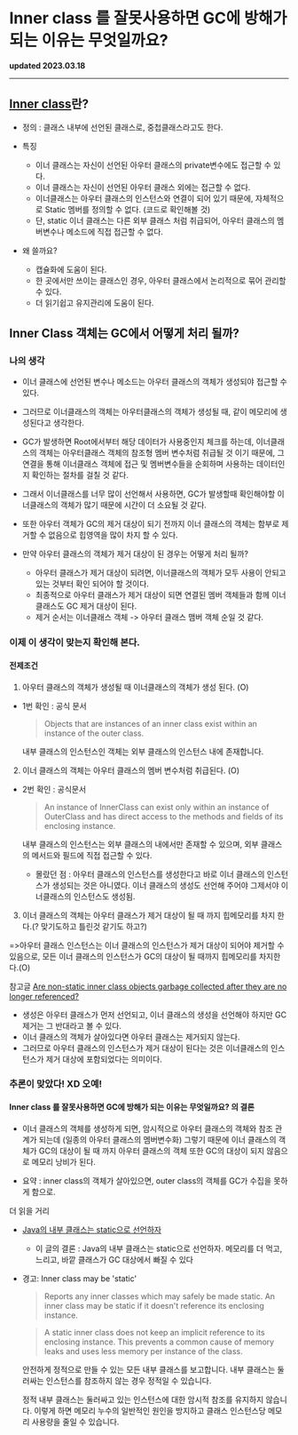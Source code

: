 # Inner class 를 잘못사용하면 GC에 방해가 되는 이유는 무엇일까요?

**updated 2023.03.18**

<hr/>

## [Inner class](https://docs.oracle.com/javase/tutorial/java/javaOO/nested.html)란?

- 정의 : 클래스 내부에 선언된 클래스로, 중첩클래스라고도 한다.

- 특징

  - 이너 클래스는 자신이 선언된 아우터 클래스의 private변수에도 접근할 수 있다.
  - 이너 클래스는 자신이 선언된 아우터 클래스 외에는 접근할 수 없다.
  - 이너클래스는 아우터 클래스의 인스턴스와 연결이 되어 있기 때문에, 자체적으로 Static 멤버를 정의할 수 없다. (코드로 확인해볼 것)
  - 단, static 이너 클래스는 다른 외부 클래스 처럼 취급되어, 아우터 클래스의 멤버변수나 메소드에 직접 접근할 수 없다.

- 왜 쓸까요?
  - 캡슐화에 도움이 된다.
  - 한 곳에서만 쓰이는 클래스인 경우, 아우터 클래스에서 논리적으로 묶어 관리할 수 있다.
  - 더 읽기쉽고 유지관리에 도움이 된다.

## Inner Class 객체는 GC에서 어떻게 처리 될까?

### 나의 생각

- 이너 클래스에 선언된 변수나 메소드는 아우터 클래스의 객체가 생성되야 접근할 수 있다.
- 그러므로 이너클래스의 객체는 아우터클래스의 객체가 생성될 때, 같이 메모리에 생성된다고 생각한다.

- GC가 발생하면 Root에서부터 해당 데이터가 사용중인지 체크를 하는데, 이너클래스의 객체는 아우터클래스 객체의 참조형 멤버 변수처럼 취급될 것 이기 때문에, 그 연결을 통해 이너클래스 객체에 접근 및 멤버변수들을 순회하며 사용하는 데이터인지 확인하는 절차를 걸칠 것 같다.

- 그래서 이너클래스를 너무 많이 선언해서 사용하면, GC가 발생할때 확인해야할 이너클래스의 객체가 많기 때문에 시간이 더 소요될 것 같다.
- 또한 아우터 객체가 GC의 제거 대상이 되기 전까지 이너 클래스의 객체는 함부로 제거할 수 없음으로 힙영역을 많이 차지 할 수 있다.

- 만약 아우터 클래스의 객체가 제거 대상이 된 경우는 어떻게 처리 될까?
  - 아우터 클래스가 제거 대상이 되려면, 이너클래스의 객체가 모두 사용이 안되고 있는 것부터 확인 되어야 할 것이다.
  - 최종적으로 아우터 클래스가 제거 대상이 되면 연결된 멤버 객체들과 함께 이너 클래스도 GC 제거 대상이 된다.
  - 제거 순서는 이너클래스 객체 -> 아우터 클래스 맴버 객체 순일 것 같다.

### 이제 이 생각이 맞는지 확인해 본다.

#### 전제조건

1. 아우터 클래스의 객체가 생성될 때 이너클래스의 객체가 생성 된다. (O)

- 1번 확인 : 공식 문서

  > Objects that are instances of an inner class exist within an instance of the outer class.

  내부 클래스의 인스턴스인 객체는 외부 클래스의 인스턴스 내에 존재합니다.

2. 이너 클래스의 객체는 아우터 클래스의 멤버 변수처럼 취급된다. (O)

- 2번 확인 : 공식문서

  > An instance of InnerClass can exist only within an instance of OuterClass and has direct access to the methods and fields of its enclosing instance.

  내부 클래스의 인스턴스는 외부 클래스의 내에서만 존재할 수 있으며, 외부 클래스의 메서드와 필드에 직접 접근할 수 있다.

  - 몰랐던 점 : 아우터 클래스의 인스턴스를 생성한다고 바로 이너 클래스의 인스턴스가 생성되는 것은 아니였다. 이너 클래스의 생성도 선언해 주어야 그제서야 이너클래스의 인스턴스도 생성됨.

3. 이너 클래스의 객체는 아우터 클래스가 제거 대상이 될 때 까지 힙메모리를 차지 한다.(? 맞기도하고 틀린것 같기도 하고?)

=>아우터 클래스 인스턴스는 이너 클래스의 인스턴스가 제거 대상이 되어야 제거할 수 있음으로, 모든 이너 클래스의 인스턴스가 GC의 대상이 될 때까지 힙메모리를 차지한다.(O)

참고글 [Are non-static inner class objects garbage collected after they are no longer referenced?](https://stackoverflow.com/questions/9429121/are-non-static-inner-class-objects-garbage-collected-after-they-are-no-longer-re)

- 생성은 아우터 클래스가 먼저 선언되고, 이너 클래스의 생성을 선언해야 하지만 GC 제거는 그 반대라고 볼 수 있다.
- 이너 클래스의 객체가 살아있다면 아우터 클래스는 제거되지 않는다.
- 그러므로 아우터 클래스의 인스턴스가 제거 대상이 된다는 것은 이너클래스의 인스턴스가 제거 대상에 포함되었다는 의미이다.

### 추론이 맞았다! XD 오예!

#### Inner class 를 잘못사용하면 GC에 방해가 되는 이유는 무엇일까요? 의 결론

- 이너 클래스의 객체를 생성하게 되면, 암시적으로 아우터 클래스의 객체와 참조 관계가 되는데 (일종의 아우터 클래스의 멤버변수화) 그렇기 때문에 이너 클래스의 객체가 GC의 대상이 될 때 까지 아우터 클래스의 객체 또한 GC의 대상이 되지 않음으로 메모리 낭비가 된다.

- 요약 : inner class의 객체가 살아있으면, outer class의 객체를 GC가 수집을 못하게 함으로.

더 읽을 거리

- [Java의 내부 클래스는 static으로 선언하자](https://johngrib.github.io/wiki/java/inner-class-may-be-static/)

  - 이 글의 결론 : Java의 내부 클래스는 static으로 선언하자. 메모리를 더 먹고, 느리고, 바깥 클래스가 GC 대상에서 빠질 수 있다

- 경고: Inner class may be 'static'

  > Reports any inner classes which may safely be made static. An inner class may be static if it doesn't reference its enclosing instance.

  > A static inner class does not keep an implicit reference to its enclosing instance. This prevents a common cause of memory leaks and uses less memory per instance of the class.

  안전하게 정적으로 만들 수 있는 모든 내부 클래스를 보고합니다. 내부 클래스는 둘러싸는 인스턴스를 참조하지 않는 경우 정적일 수 있습니다.

  정적 내부 클래스는 둘러싸고 있는 인스턴스에 대한 암시적 참조를 유지하지 않습니다. 이렇게 하면 메모리 누수의 일반적인 원인을 방지하고 클래스 인스턴스당 메모리 사용량을 줄일 수 있습니다.
